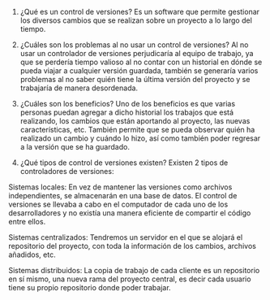 1. ¿Qué es un control de versiones?
Es un software que permite gestionar los diversos cambios que se realizan sobre un proyecto a lo largo del tiempo.

2. ¿Cuáles son los problemas al no usar un control de versiones?
Al no usar un controlador de versiones perjudicaría al equipo de trabajo, ya que se perdería tiempo valioso al no contar con un historial en dónde se pueda viajar a cualquier versión guardada, también se generaría varios problemas al no saber quién tiene la última versión del proyecto y se trabajaría de manera desordenada.

3. ¿Cuáles son los beneficios?
Uno de los beneficios es que varias personas puedan agregar a dicho historial los trabajos que está realizando, los cambios que están aportando al proyecto, las nuevas características, etc. También permite que se pueda observar quién ha realizado un cambio y cuándo lo hizo, así como también poder regresar a la versión que se ha guardado.

4. ¿Qué tipos de control de versiones existen?
Existen 2 tipos de controladores de versiones:

Sistemas locales: 
En vez de mantener las versiones como archivos independientes, se almacenarán en una base de datos. El control de versiones se llevaba a cabo en el computador de cada uno de los desarrolladores y no existía una manera eficiente de compartir el código entre ellos.

Sistemas centralizados:
Tendremos un servidor en el que se alojará el repositorio del proyecto, con toda la información de los cambios, archivos añadidos, etc.

Sistemas distribuidos:
La copia de trabajo de cada cliente es un repositorio en sí mismo, una nueva rama del proyecto central, es decir cada usuario tiene su propio repositorio donde poder trabajar.